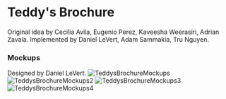 # Teddy's Brochure
Original idea by Cecilia Avila, Eugenio Perez, Kaveesha Weerasiri, Adrian Zavala.
Implemented by Daniel LeVert, Adam Sammakia, Tru Nguyen.

### Mockups
Designed by Daniel LeVert.
![TeddysBrochureMockups](https://user-images.githubusercontent.com/47677702/132285364-08ba324f-054e-423a-8726-27ba8b48c4bc.png)
![TeddysBrochureMockups2](https://user-images.githubusercontent.com/47677702/132285367-5168a95a-7425-44a7-b3a0-b87d7f70f5f6.png)
![TeddysBrochureMockups3](https://user-images.githubusercontent.com/47677702/132285371-9e0d56e7-984d-4a42-a909-a4eb4cff278a.png)
![TeddysBrochureMockups4](https://user-images.githubusercontent.com/47677702/132285375-c55a0632-0c84-4ec0-9805-e8acac595e8e.png)
